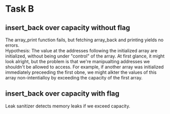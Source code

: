 # Task B

## insert\_back over capacity without flag
The array_print function fails, but fetching array\_back and printing yields no errors.  
Hypothesis: The value at the addresses following the initialized array are initialized, without being under "control" of the array. At first glance, it might look alright, but the problem is that we're manipualting addresses we shouldn't be allowed to access. For example, if another array was initialized immediately preceeding the first obne, we might alkter the values of this array non-intentialloy by exceeding the capacity of the first array.

##  insert\_back over capacity with flag

Leak sanitizer detects memory leaks if we exceed capacity.
